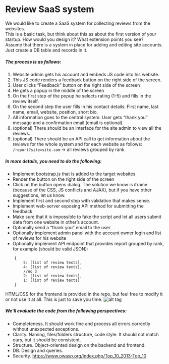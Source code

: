 # Review SaaS system

We would like to create a SaaS system for collecting reviews from the websites.  
This is a basic task, but think about this as about the first version of your startup. How would
you design it? What extension points you see?  
Assume that there is a system in place for adding and editing site accounts. Just create a DB
table and records in it.

##### The process is as follows:
1. Website admin gets his account and embeds JS code into his website.
2. This JS code renders a feedback button on the right side of the screen.
3. User clicks “Feedback” button on the right side of the screen
4. He gets a popup in the middle of the screen
5. On the first step of the popup he selects rating (1-5) and fills in the review itself.
6. On the second step the user fills in his contact details: First name, last name, email,
website, position, short bio.
7. All information goes to the central system. User gets “thank you” message and a
confirmation email (email is optional).
8. (optional) There should be an interface for the site admin to view all the reviews.
9. (optional) There should be an API call to get information about the reviews for the whole
system and for each website as follows:  
```/report?site=site.com``` -> all reviews grouped by rank

##### In more details, you need to do the following:
+ Implement bootstrap.js that is added to the target websites
+ Render the button on the right side of the screen
+ Click on the button opens dialog. The solution we know is iframe (because of the CSS,
JS conflicts and AJAX), but if you have other suggestions, let us know.
+ Implement first and second step with validation that makes sense.
+ Implement web-server exposing API method for submitting the feedback
+ Make sure that it is impossible to fake the script and let all users submit data from one
website in other’s account.
+ Optionally send a “thank you” email to the user
+ Optionally implement admin panel with the account owner login and list of reviews for his
website
+ Optionally implement API endpoint that provides report grouped by rank, for example (should be valid JSON):  
``` 
    { 
        5: [list of review texts],  
        4: [list of review texts],  
        //no 3  
        2: [list of review texts],  
        1: [list of review texts] 
    }
```
HTML/CSS for the frontend is provided in the repo, but feel free to modify it or not use it at all. This is just to save you time.
![alt tag](https://raw.github.com/XXimiCC/test-webdev/master/diagram.png)

##### We’ll evaluate the code from the following perspectives:
+ Completeness. It should work fine and process all errors correctly without unexpected
exceptions.
+ Clarity. Naming, files/folders structure, code style. It should not match ours, but it should
be consistent.
+ Structure. Object-oriented design on the backend and frontend.
+ DB. Design and queries.
+ Security. https://www.owasp.org/index.php/Top_10_2013-Top_10
